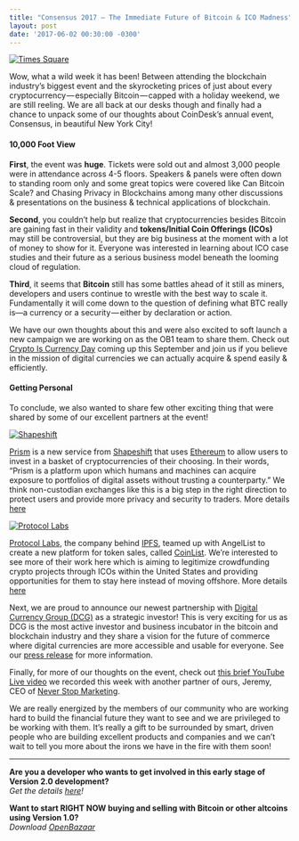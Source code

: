 ```yaml
---
title: "Consensus 2017 — The Immediate Future of Bitcoin & ICO Madness" 
layout: post
date: '2017-06-02 00:30:00 -0300'
---
```

        
[![Times Square](Times-Square.png)](Times-Square.png)

Wow, what a wild week it has been! Between attending the blockchain industry’s biggest event and the skyrocketing prices of just about every cryptocurrency — especially Bitcoin — capped with a holiday weekend, we are still reeling. We are all back at our desks though and finally had a chance to unpack some of our thoughts about CoinDesk’s annual event, Consensus, in beautiful New York City!

#### 10,000 Foot View

**First**, the event was **huge**. Tickets were sold out and almost 3,000 people were in attendance across 4-5 floors. Speakers & panels were often down to standing room only and some great topics were covered like Can Bitcoin Scale? and Chasing Privacy in Blockchains among many other discussions & presentations on the business & technical applications of blockchain.

**Second**, you couldn’t help but realize that cryptocurrencies besides Bitcoin are gaining fast in their validity and **tokens/Initial Coin Offerings (ICOs)** may still be controversial, but they are big business at the moment with a lot of money to show for it. Everyone was interested in learning about ICO case studies and their future as a serious business model beneath the looming cloud of regulation.

**Third**, it seems that **Bitcoin** still has some battles ahead of it still as miners, developers and users continue to wrestle with the best way to scale it. Fundamentally it will come down to the question of defining what BTC really is—a currency or a security — either by declaration or action.

We have our own thoughts about this and were also excited to soft launch a new campaign we are working on as the OB1 team to share them. Check out [Crypto Is Currency Day](https://www.thunderclap.it/projects/57459-crypto-is-currency-day) coming up this September and join us if you believe in the mission of digital currencies we can actually acquire & spend easily & efficiently.

#### Getting Personal

To conclude, we also wanted to share few other exciting thing that were shared by some of our excellent partners at the event!

[![Shapeshift](Shapeshift.jpg)](Shapeshift.jpg)

[Prism](https://prism.exchange/) is a new service from [Shapeshift](https://shapeshift.io) that uses [Ethereum](https://www.ethereum.org/) to allow users to invest in a basket of cryptocurrencies of their choosing. In their words, “Prism is a platform upon which humans and machines can acquire exposure to portfolios of digital assets without trusting a counterparty.” We think non-custodian exchanges like this is a big step in the right direction to protect users and provide more privacy and security to traders. More details [here](https://news.bitcoin.com/shapeshift-launches-prism-portfolio-platform/)

[![Protocol Labs](Protocol-Labs.jpg)](Protocol-Labs.jpg)

[Protocol Labs](https://protocol.ai/), the company behind [IPFS](https://ipfs.io), teamed up with AngelList to create a new platform for token sales, called [CoinList](http://coinlist.co/). We’re interested to see more of their work here which is aiming to legitimize crowdfunding crypto projects through ICOs within the United States and providing opportunities for them to stay here instead of moving offshore. More details [here](https://www.forbes.com/sites/laurashin/2017/05/18/want-to-hold-an-ico-coinlist-makes-it-easy-and-legal/#7daa28f77ce5)

Next, we are proud to announce our newest partnership with [Digital Currency Group (DCG)](http://dcg.co/) as a strategic investor! This is very exciting for us as DCG is the most active investor and business incubator in the bitcoin and blockchain industry and they share a vision for the future of commerce where digital currencies are more accessible and usable for everyone. See our [press release](https://www.openbazaar.org/ob1-raises-4-2m-to-build-a-decentralized-marketplace-using-digital-currencies/) for more information.

Finally, for more of our thoughts on the event, check out [this brief YouTube Live video](https://youtu.be/T8S90aoWCIY) we recorded this week with another partner of ours, Jeremy, CEO of [Never Stop Marketing](https://www.neverstopmarketing.com/).

We are really energized by the members of our community who are working hard to build the financial future they want to see and we are privileged to be working with them. It’s really a gift to be surrounded by smart, driven people who are building excellent products and companies and we can’t wait to tell you more about the irons we have in the fire with them soon!

* * *

**Are you a developer who wants to get involved in this early stage of Version 2.0 development?**  
_Get the details [here](https://blog.openbazaar.org/milestone-1-developer-release-for-openbazaar-2-0/#.WJuWRxIrLOR)!_

**Want to start RIGHT NOW buying and selling with Bitcoin or other altcoins using Version 1.0?**  
_Download [OpenBazaar](https://openbazaar.org)_